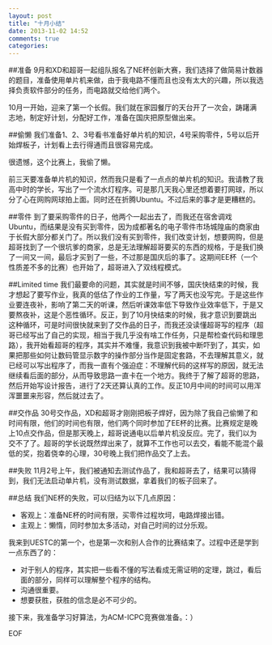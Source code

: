 ```yaml
---
layout: post
title: "十月小结"
date: 2013-11-02 14:52
comments: true
categories: 
---
```




##准备
9月和XD和超哥一起组队报名了NE杯创新大赛，我们选择了做简易计数器的题目，准备使用单片机来做，由于我电路不懂而且也没有太大的兴趣，所以我选择负责软件部分的任务，而电路就交给他们两个。

10月一开始，迎来了第一个长假。我们就在家园餐厅的天台开了一次会，踌躇满志地，制定好计划，分配好工作，准备在国庆把原型做出来。

##偷懒
我们准备1、2、3号看书准备好单片机的知识，4号采购零件，5号以后开始焊板子，计划看上去行得通而且很容易完成。

很遗憾，这个比赛上，我偷了懒。

前三天要准备单片机的知识，然而我只是看了一点点的单片机的知识。我请教了我高中时的学长，写出了一个流水灯程序。可是那几天我心里还想着要打网球，所以分了心在网购网球拍上面。同时还在折腾Ubuntu。不过后来的事才是更糟糕的。

##零件
到了要采购零件的日子，他两个一起出去了，而我还在宿舍调戏Ubuntu，而结果是没有买到零件，因为成都著名的电子零件市场城隍庙的商家由于长假大部分都关门了。所以我们没有买到零件，我们改变计划，想要网购，但是超哥找到了一个很坑爹的商家，总是无法理解超哥要买的东西的规格，于是我们换了一间又一间，最后才买到了一些，不过那是国庆后的事了。这期间EE杯（一个性质差不多的比赛）也开始了，超哥进入了双线程模式。

##Limited time
我们最要命的问题，其实就是时间不够，国庆快结束的时候，我才想起了要写作业，我真的低估了作业的工作量，写了两天也没写完。于是这些作业要连夜补，影响了第二天的听课，然后听课效率低下导致作业效率低下，于是又要熬夜补，这是个恶性循环。反正，到了10月快结束的时候，我才意识到要跳出这种循环，可是时间很快就来到了交作品的日子，而我还没读懂超哥写的程序（超哥已经写出了自己的实现，相当于我几乎没有啥工作任务，只是帮检查代码和理思路），我开始看超哥的程序，其实并不难懂，我意识到我被中断吓到了，其实，如果把那些如何让数码管显示数字的操作部分当作是固定套路，不去理解其意义，就已经可以写出程序了，而我一直有个强迫症：不理解代码的这样写的原因，就无法继续看后面的部分，从而导致思路一直卡在一个地方。我终于了解了超哥的思路，然后开始写设计报告，进行了2天还算认真的工作。反正10月中间的时间可以用浑浑噩噩来形容，然后就过去了。

##交作品
30号交作品，XD和超哥才刚刚把板子焊好，因为除了我自己偷懒了和时间有限，他们的时间也有限，他们两个同时参加了EE杯的比赛。比赛规定是晚上10点交作品，但是那天晚上，超哥说通电以后单片机没反应。完了，我们以为交不了了。超哥的学长说既然焊出来了，就算不工作也可以去交，看能不能混个最低的奖，抱着侥幸的心理，30号晚上我们把作品交了上去。

##失败
11月2号上午，我们被通知去测试作品了，我和超哥去了，结果可以猜得到，我们无法启动单片机，没有测试数据，拿着我们的板子回来了。

##总结
我们NE杯的失败，可以归结为以下几点原因：

+ 客观上：准备NE杯的时间有限，买零件过程坎坷，电路焊接出错。
+ 主观上：懒惰，同时参加太多活动，对自己时间的过分乐观。

我来到UESTC的第一个，也是第一次和别人合作的比赛结束了。过程中还是学到一点东西了的：

+  对于别人的程序，其实把一些看不懂的写法看成无需证明的定理，跳过，看后面的部分，同样可以理解整个程序的结构。
+  沟通很重要。
+  想要获胜，获胜的信念是必不可少的。

接下来，我准备学习好算法，为ACM-ICPC竞赛做准备。：）

EOF
